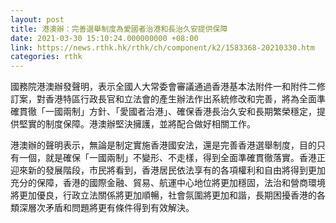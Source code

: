 ```yaml
---
layout: post
title: 港澳辦：完善選舉制度為愛國者治港和長治久安提供保障
date: 2021-03-30 15:10:24.000000000 +08:00
link: https://news.rthk.hk/rthk/ch/component/k2/1583368-20210330.htm
categories: rthk
---
```


國務院港澳辦發聲明，表示全國人大常委會審議通過香港基本法附件一和附件二修訂案，對香港特區行政長官和立法會的產生辦法作出系統修改和完善，將為全面準確貫徹「一國兩制」方針、「愛國者治港」、確保香港長治久安和長期繁榮穩定，提供堅實的制度保障。港澳辦堅決擁護，並將配合做好相關工作。

港澳辦的聲明表示，無論是制定實施香港國安法，還是完善香港選舉制度，目的只有一個，就是確保「一國兩制」不變形、不走樣，得到全面準確貫徹落實。香港正迎來新的發展階段，市民將看到，香港居民依法享有的各項權利和自由將得到更加充分的保障，香港的國際金融、貿易、航運中心地位將更加穩固，法治和營商環境將更加優良，行政立法關係將更加順暢，社會氛圍將更加和諧，長期困擾香港的各類深層次矛盾和問題將更有條件得到有效解決。
